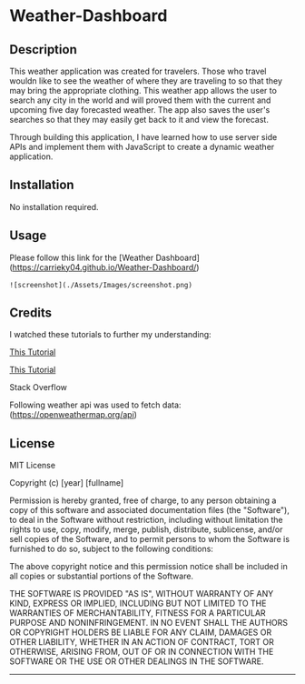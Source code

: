 # Weather-Dashboard


## Description

This weather application was created for travelers. Those who travel wouldn like to see the weather of where they are traveling to so that they may bring the appropriate clothing.
This weather app allows the user to search any city in the world and will proved them with 
the current and upcoming five day forecasted weather. The app also saves the user's searches so that they may easily get back to it and view the forecast. 

Through building this application, I have learned how to use server side APIs and implement them with JavaScript to create a dynamic weather application.



## Installation

No installation required.

## Usage

Please follow this link for the [Weather Dashboard]
(https://carrieky04.github.io/Weather-Dashboard/)
    
    ![screenshot](./Assets/Images/screenshot.png)
    

## Credits

I watched these tutorials to further my understanding:

[This Tutorial](https://youtu.be/WZNG8UomjSI)

[This Tutorial](https://youtu.be/ecT42O6I_WI)

Stack Overflow

Following weather api was used to fetch data: 
(https://openweathermap.org/api)

## License

MIT License

Copyright (c) [year] [fullname]

Permission is hereby granted, free of charge, to any person obtaining a copy
of this software and associated documentation files (the "Software"), to deal
in the Software without restriction, including without limitation the rights
to use, copy, modify, merge, publish, distribute, sublicense, and/or sell
copies of the Software, and to permit persons to whom the Software is
furnished to do so, subject to the following conditions:

The above copyright notice and this permission notice shall be included in all
copies or substantial portions of the Software.

THE SOFTWARE IS PROVIDED "AS IS", WITHOUT WARRANTY OF ANY KIND, EXPRESS OR
IMPLIED, INCLUDING BUT NOT LIMITED TO THE WARRANTIES OF MERCHANTABILITY,
FITNESS FOR A PARTICULAR PURPOSE AND NONINFRINGEMENT. IN NO EVENT SHALL THE
AUTHORS OR COPYRIGHT HOLDERS BE LIABLE FOR ANY CLAIM, DAMAGES OR OTHER
LIABILITY, WHETHER IN AN ACTION OF CONTRACT, TORT OR OTHERWISE, ARISING FROM,
OUT OF OR IN CONNECTION WITH THE SOFTWARE OR THE USE OR OTHER DEALINGS IN THE
SOFTWARE.

---

